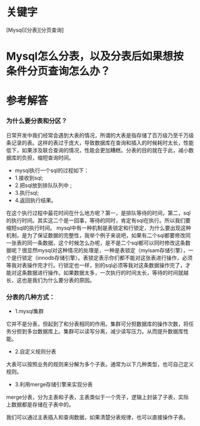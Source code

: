 # 关键字

[Mysql][分表][分页查询]

# Mysql怎么分表，以及分表后如果想按条件分页查询怎么办？

# 参考解答
### 为什么要分表和分区？
日常开发中我们经常会遇到大表的情况，所谓的大表是指存储了百万级乃至千万级条记录的表。这样的表过于庞大，导致数据库在查询和插入的时候耗时太长，性能低下，如果涉及联合查询的情况，性能会更加糟糕。分表的目的就在于此，减小数据库的负担，缩短查询时间。
* mysql执行一个sql的过程如下：
* 1.接收到sql;
* 2.把sql放到排队队列中 ;
* 3.执行sql;
* 4.返回执行结果。

在这个执行过程中最花时间在什么地方呢？第一，是排队等待的时间，第二，sql的执行时间。其实这二个是一回事，等待的同时，肯定有sql在执行。所以我们要缩短sql的执行时间。
mysql中有一种机制是表锁定和行锁定，为什么要出现这种机制，是为了保证数据的完整性，我举个例子来说吧，如果有二个sql都要修改同一张表的同一条数据，这个时候怎么办呢，是不是二个sql都可以同时修改这条数据呢？很显然mysql对这种情况的处理是，一种是表锁定（myisam存储引擎），一个是行锁定（innodb存储引擎）。表锁定表示你们都不能对这张表进行操作，必须等我对表操作完才行。行锁定也一样，别的sql必须等我对这条数据操作完了，才能对这条数据进行操作。如果数据太多，一次执行的时间太长，等待的时间就越长，这也是我们为什么要分表的原因。

### 分表的几种方式：

* 1.mysql集群

它并不是分表，但起到了和分表相同的作用。集群可分担数据库的操作次数，将任务分担到多台数据库上。集群可以读写分离，减少读写压力。从而提升数据库性能。

* 2.自定义规则分表

大表可以按照业务的规则来分解为多个子表。通常为以下几种类型，也可自己定义规则。


* 3.利用merge存储引擎来实现分表

merge分表，分为主表和子表，主表类似于一个壳子，逻辑上封装了子表，实际上数据都是存储在子表中的。

我们可以通过主表插入和查询数据，如果清楚分表规律，也可以直接操作子表。

